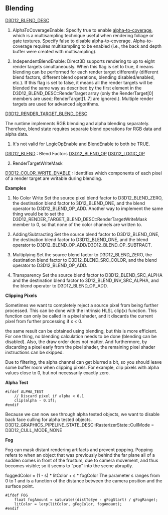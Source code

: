 ## Blending

[D3D12_BLEND_DESC](https://learn.microsoft.com/en-us/windows/win32/api/d3d12/ns-d3d12-d3d12_blend_desc)

1. AlphaToCoverageEnable: Specify true to enable [alpha-to-coverage](https://learn.microsoft.com/en-us/windows/win32/direct3d11/d3d10-graphics-programming-guide-blend-state#alpha-to-coverage), which is
a multisampling technique useful when rendering foliage or gate textures.
Specify false to disable alpha-to-coverage. Alpha-to-coverage requires
multisampling to be enabled (i.e., the back and depth buffer were created with
multisampling).

2. IndependentBlendEnable: Direct3D supports rendering to up to eight render
targets simultaneously. When this flag is set to true, it means blending can be
performed for each render target differently (different blend factors, different
blend operations, blending disabled/enabled, etc.). If this flag is set to false, it
means all the render targets will be blended the same way as described by the
first element in the D3D12_BLEND_DESC::RenderTarget array (only the RenderTarget[0] members are used; RenderTarget[1..7] are ignored.). Multiple render targets are used for advanced algorithms.

[D3D12_RENDER_TARGET_BLEND_DESC](https://learn.microsoft.com/en-us/windows/win32/api/d3d12/ns-d3d12-d3d12_render_target_blend_desc) 

The runtime implements RGB blending and alpha blending separately. Therefore, blend state requires separate blend operations for RGB data and alpha data.

1. It's not valid for LogicOpEnable and BlendEnable to both be TRUE.

[D3D12_BLEND](https://learn.microsoft.com/en-us/windows/win32/api/d3d12/ne-d3d12-d3d12_blend) : Blend Factors
[D3D12_BLEND_OP](https://learn.microsoft.com/en-us/windows/win32/api/d3d12/ne-d3d12-d3d12_blend_op)
[D3D12_LOGIC_OP](https://learn.microsoft.com/en-us/windows/win32/api/d3d12/ne-d3d12-d3d12_logic_op)

2. RenderTargetWriteMask

[D3D12_COLOR_WRITE_ENABLE](https://learn.microsoft.com/en-us/windows/win32/api/d3d12/ne-d3d12-d3d12_color_write_enable) : Identifies which components of each pixel of a render target are writable during blending.

**Examples**

1. No Color Write
   Set the source pixel blend factor to D3D12_BLEND_ZERO, the destination blend factor to 3D12_BLEND_ONE, and the blend operator to D3D12_BLEND_OP_ADD. Another way to implement the same thing would be to set the D3D12_RENDER_TARGET_BLEND_DESC::RenderTargetWriteMask member to 0, so that none of the color channels are written to.

2. Adding/Subtracting
   Set the source blend factor to D3D12_BLEND_ONE, the destination blend factor to D3D12_BLEND_ONE, and the blend operator to D3D12_BLEND_OP_ADD/D3D12_BLEND_OP_SUBTRACT.

3. Multiplying
   Set the source blend factor to D3D12_BLEND_ZERO, the destination blend factor to D3D12_BLEND_SRC_COLOR, and the blend operator to D3D12_BLEND_OP_ADD.

4. Transparency
   Set the source blend factor to D3D12_BLEND_SRC_ALPHA and the destination blend factor to 3D12_BLEND_INV_SRC_ALPHA, and the blend operator to D3D12_BLEND_OP_ADD.

**Clipping Pixels**

Sometimes we want to completely reject a source pixel from being further processed. This can be done with the intrinsic HLSL clip(x) function. This function can only be called in a pixel shader, and it discards the current pixel from further processing if x < 0.

the same result can be obtained using blending, but this is more efficient. For one thing, no blending calculation needs to be done (blending can be disabled). Also, the draw order does not matter. And furthermore, by discarding a pixel early from the pixel shader, the remaining pixel shader instructions can be skipped.

Due to filtering, the alpha channel can get blurred a bit, so you should leave some buffer room when clipping pixels. For example, clip pixels with alpha values close to 0, but not necessarily exactly zero.

**Alpha Test**

``` hlsl
#ifdef ALPHA_TEST
	// Discard pixel if alpha < 0.1
	clip(alpha - 0.1f);
#endif
```

Because we can now see through alpha tested objects, we want to disable back face culling for alpha tested objects.
D3D12_GRAPHICS_PIPELINE_STATE_DESC::RasterizerState::CullMode = D3D12_CULL_MODE_NONE

**Fog**

Fog can mask distant rendering artifacts and prevent popping. Popping refers to when an object that was previously behind the far plane all of a sudden comes in front of the frustum, due to camera movement, and thus becomes visible; so it seems to “pop” into the scene abruptly.

foggedColor = (1 - s) * litColor + s * fogColor
The parameter s ranges from 0 to 1 and is a function of the distance between the camera position and the surface point.

``` hlsl
#ifdef FOG
	float fogAmount = saturate((distToEye - gFogStart) / gFogRange);
	litColor = lerp(litColor, gFogColor, fogAmount);
#endif
```
